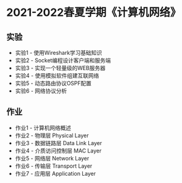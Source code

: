 # 2021-2022春夏学期《计算机网络》

## 实验

- 实验1 - 使用Wireshark学习基础知识
- 实验2 - Socket编程设计客户端和服务端
- 实验3 - 实现一个轻量级的WEB服务器
- 实验4 - 使用模拟软件组建互联网络
- 实验5 - 动态路由协议OSPF配置
- 实验6 - 网络协议分析

## 作业

- 作业1 - 计算机网络概述
- 作业2 - 物理层 Physical Layer
- 作业3 - 数据链路层 Data Link Layer
- 作业4 - 介质访问控制层 MAC Layer
- 作业5 - 网络层 Network Layer
- 作业6 - 传输层 Transport Layer
- 作业7 - 应用层 Application Layer

